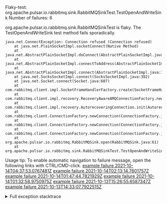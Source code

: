         
Flaky-test: org.apache.pulsar.io.rabbitmq.sink.RabbitMQSinkTest.TestOpenAndWriteSink
Number of failures: 6

org.apache.pulsar.io.rabbitmq.sink.RabbitMQSinkTest is flaky. The TestOpenAndWriteSink test method fails sporadically.

```
java.net.ConnectException: Connection refused (Connection refused)
	at java.net.PlainSocketImpl.socketConnect(Native Method)
	at java.net.AbstractPlainSocketImpl.doConnect(AbstractPlainSocketImpl.java:350)
	at java.net.AbstractPlainSocketImpl.connectToAddress(AbstractPlainSocketImpl.java:206)
	at java.net.AbstractPlainSocketImpl.connect(AbstractPlainSocketImpl.java:188)
	at java.net.SocksSocketImpl.connect(SocksSocketImpl.java:392)
	at java.net.Socket.connect(Socket.java:607)
	at com.rabbitmq.client.impl.SocketFrameHandlerFactory.create(SocketFrameHandlerFactory.java:60)
	at com.rabbitmq.client.impl.recovery.RecoveryAwareAMQConnectionFactory.newConnection(RecoveryAwareAMQConnectionFactory.java:62)
	at com.rabbitmq.client.impl.recovery.AutorecoveringConnection.init(AutorecoveringConnection.java:99)
	at com.rabbitmq.client.ConnectionFactory.newConnection(ConnectionFactory.java:948)
	at com.rabbitmq.client.ConnectionFactory.newConnection(ConnectionFactory.java:907)
	at com.rabbitmq.client.ConnectionFactory.newConnection(ConnectionFactory.java:1034)
	at org.apache.pulsar.io.rabbitmq.RabbitMQSink.open(RabbitMQSink.java:61)
	at org.apache.pulsar.io.rabbitmq.sink.RabbitMQSinkTest.TestOpenAndWriteSink(RabbitMQSinkTest.java:68)
```

Usage tip: To enable automatic navigation to failure message, open the following links with CTRL/CMD-click.
[example failure 2021-10-14T04:37:53.0767481Z](https://github.com/apache/pulsar/runs/3890534270?check_suite_focus=true?check_suite_focus=true#step:6:8092)
[example failure 2021-10-14T02:13:14.7601757Z](https://github.com/apache/pulsar/runs/3889715492?check_suite_focus=true?check_suite_focus=true#step:6:8092)
[example failure 2021-10-14T01:47:44.7821929Z](https://github.com/apache/pulsar/runs/3889473970?check_suite_focus=true?check_suite_focus=true#step:6:19175)
[example failure 2021-10-14T01:32:58.9750975Z](https://github.com/apache/pulsar/runs/3889473970?check_suite_focus=true?check_suite_focus=true#step:6:11317)
[example failure 2021-10-13T15:26:55.6587347Z](https://github.com/apache/pulsar/runs/3884026927?check_suite_focus=true?check_suite_focus=true#step:6:18147)
[example failure 2021-10-13T14:33:07.7922515Z](https://github.com/apache/pulsar/runs/3883077518?check_suite_focus=true?check_suite_focus=true#step:6:24524)


<details>
<summary>Full exception stacktrace</summary>
<code><pre>
java.net.ConnectException: Connection refused (Connection refused)
	at java.net.PlainSocketImpl.socketConnect(Native Method)
	at java.net.AbstractPlainSocketImpl.doConnect(AbstractPlainSocketImpl.java:350)
	at java.net.AbstractPlainSocketImpl.connectToAddress(AbstractPlainSocketImpl.java:206)
	at java.net.AbstractPlainSocketImpl.connect(AbstractPlainSocketImpl.java:188)
	at java.net.SocksSocketImpl.connect(SocksSocketImpl.java:392)
	at java.net.Socket.connect(Socket.java:607)
	at com.rabbitmq.client.impl.SocketFrameHandlerFactory.create(SocketFrameHandlerFactory.java:60)
	at com.rabbitmq.client.impl.recovery.RecoveryAwareAMQConnectionFactory.newConnection(RecoveryAwareAMQConnectionFactory.java:62)
	at com.rabbitmq.client.impl.recovery.AutorecoveringConnection.init(AutorecoveringConnection.java:99)
	at com.rabbitmq.client.ConnectionFactory.newConnection(ConnectionFactory.java:948)
	at com.rabbitmq.client.ConnectionFactory.newConnection(ConnectionFactory.java:907)
	at com.rabbitmq.client.ConnectionFactory.newConnection(ConnectionFactory.java:1034)
	at org.apache.pulsar.io.rabbitmq.RabbitMQSink.open(RabbitMQSink.java:61)
	at org.apache.pulsar.io.rabbitmq.sink.RabbitMQSinkTest.TestOpenAndWriteSink(RabbitMQSinkTest.java:68)
	at sun.reflect.NativeMethodAccessorImpl.invoke0(Native Method)
	at sun.reflect.NativeMethodAccessorImpl.invoke(NativeMethodAccessorImpl.java:62)
	at sun.reflect.DelegatingMethodAccessorImpl.invoke(DelegatingMethodAccessorImpl.java:43)
	at java.lang.reflect.Method.invoke(Method.java:498)
	at org.testng.internal.MethodInvocationHelper.invokeMethod(MethodInvocationHelper.java:132)
	at org.testng.internal.InvokeMethodRunnable.runOne(InvokeMethodRunnable.java:45)
	at org.testng.internal.InvokeMethodRunnable.call(InvokeMethodRunnable.java:73)
	at org.testng.internal.InvokeMethodRunnable.call(InvokeMethodRunnable.java:11)
	at java.util.concurrent.FutureTask.run(FutureTask.java:266)
	at java.util.concurrent.ThreadPoolExecutor.runWorker(ThreadPoolExecutor.java:1149)
	at java.util.concurrent.ThreadPoolExecutor$Worker.run(ThreadPoolExecutor.java:624)
	at java.lang.Thread.run(Thread.java:748)

</pre></code>
</details>

